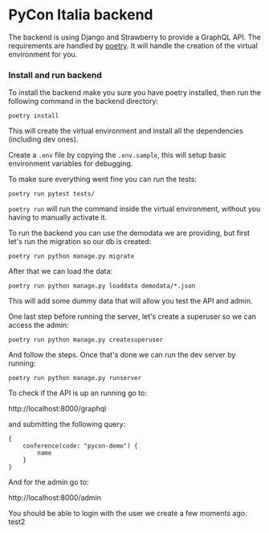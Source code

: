 # PyCon Italia backend

The backend is using Django and Strawberry to provide a GraphQL API. The
requirements are handled by [poetry](https://poetry.eustace.io). It will handle
the creation of the virtual environment for you.

### Install and run backend

To install the backend make you sure you have poetry installed, then run the
following command in the backend directory:

    poetry install

This will create the virtual environment and install all the dependencies
(including dev ones).

Create a `.env` file by copying the `.env.sample`, this will setup basic
environment variables for debugging.

To make sure everything went fine you can run the tests:

    poetry run pytest tests/

`poetry run` will run the command inside the virtual environment, without you
having to manually activate it.

To run the backend you can use the demodata we are providing, but first let's
run the migration so our db is created:

    poetry run python manage.py migrate

After that we can load the data:

    poetry run python manage.py loaddata demodata/*.json

This will add some dummy data that will allow you test the API and admin.

One last step before running the server, let's create a superuser so we can
access the admin:

    poetry run python manage.py createsuperuser

And follow the steps. Once that's done we can run the dev server by running:

    poetry run python manage.py runserver

To check if the API is up an running go to:

http://localhost:8000/graphql

and submitting the following query:

```gql
{
    conference(code: "pycon-demo") {
        name
    }
}
```

And for the admin go to:

http://localhost:8000/admin

You should be able to login with the user we create a few moments ago.
test2
